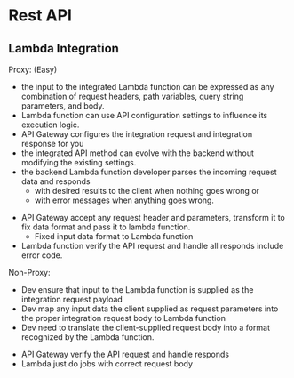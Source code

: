 Rest API
===============


Lambda Integration
---------------------------------------------

Proxy: (Easy)

-  the input to the integrated Lambda function can be expressed as any combination of request headers, path variables, query string parameters, and body.
-  Lambda function can use API configuration settings to influence its execution logic.
-  API Gateway configures the integration request and integration response for you
-  the integrated API method can evolve with the backend without modifying the existing settings.
-  the backend Lambda function developer parses the incoming request data and responds 
   -  with desired results to the client when nothing goes wrong or 
   -  with error messages when anything goes wrong.

* API Gateway accept any request header and parameters, transform it to fix data format and pass it to lambda function.
  * Fixed input data format to Lambda function
* Lambda function verify the API request and handle all responds include error code.

Non-Proxy:

- Dev ensure that input to the Lambda function is supplied as the integration request payload
- Dev map any input data the client supplied as request parameters into the proper integration request body to Lambda function
- Dev need to translate the client-supplied request body into a format recognized by the Lambda function.

* API Gateway verify the API request and handle responds
* Lambda just do jobs with correct request body